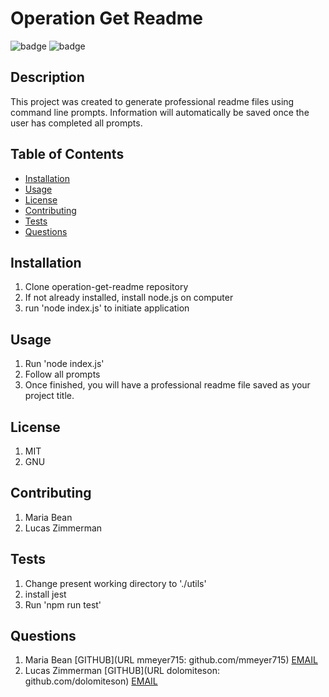 
  # Operation Get Readme

  ![badge](https://img.shields.io/badge/license-MIT-blueviolet)
  ![badge](https://img.shields.io/badge/license-GNU-blueviolet)
  
  
  ## Description
  This project was created to generate professional readme files using command line prompts. Information will automatically be saved once the user has completed all prompts.

  ## Table of Contents

  * [Installation](#installation)
  * [Usage](#usage)
  * [License](#license)
  * [Contributing](#contributing)
  * [Tests](#tests)
  * [Questions](#questions)
  
  ## Installation
  1. Clone operation-get-readme repository
  2. If not already installed, install node.js on computer
  3. run 'node index.js' to initiate application
  

  ## Usage
  1. Run 'node index.js'
  2. Follow all prompts
  3. Once finished, you will have a professional readme file saved as your project title.
  

  ## License
  1. MIT
  2. GNU
  

  ## Contributing
  1. Maria Bean
  2. Lucas Zimmerman
  

  ## Tests
  1. Change present working directory to './utils'
  2. install jest
  3. Run 'npm run test'
  
  
  ## Questions
  1. Maria Bean
  	[GITHUB](URL mmeyer715: github.com/mmeyer715)
  	[EMAIL](mailto:mbean1216@icloud.com)
  2. Lucas Zimmerman
  	[GITHUB](URL dolomiteson: github.com/dolomiteson)
  	[EMAIL](mailto:zimmerman.lucas@hotmail.com)
  
  